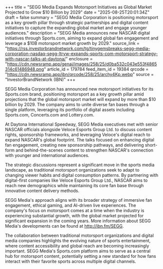 +++
title = "SEGG Media Expands Motorsport Initiatives as Global Market Projected to Grow $10 Billion by 2029"
date = "2025-08-25T20:01:34Z"
draft = false
summary = "SEGG Media Corporation is positioning motorsport as a key growth pillar through strategic partnerships and digital content initiatives to capture the expanding global market and engage younger audiences."
description = "SEGG Media announces new NASCAR digital initiatives through Sports.com, aiming to expand global fan engagement and leverage a $10B motorsport market growth by 2029."
source_link = "https://rss.investorbrandnetwork.com/tg/tinygemsbreaks-segg-media-corporation-nasdaq-segg-ltryw-expands-sports-com-motorsport-strategy-with-nascar-talks-at-daytona/"
enclosure = "https://cdn.newsramp.app/genai/images/258/25/d0ba532c043e553f4865314c61486948.png"
article_id = 179784
feed_item_id = 19384
qrcode = "https://cdn.newsramp.app/ibn/qrcode/258/25/archy4Kp.webp"
source = "InvestorBrandNetwork (IBN)"
+++

<p>SEGG Media Corporation has announced new motorsport initiatives for its Sports.com brand, positioning motorsport as a key growth pillar amid projections that the global motorsport market will expand by more than $10 billion by 2029. The company aims to unite diverse fan bases through a single platform, leveraging its portfolio of digital assets including Sports.com, Concerts.com and Lottery.com.</p><p>At Daytona International Speedway, SEGG Media executives met with senior NASCAR officials alongside Veloce Esports Group Ltd. to discuss content rights, sponsorship frameworks, and leveraging Veloce's digital reach to expand NASCAR's global footprint. The talks focused on enhancing digital fan engagement, creating new sponsorship pathways, and delivering short-form and behind-the-scenes content to strengthen NASCAR's connection with younger and international audiences.</p><p>The strategic discussions represent a significant move in the sports media landscape, as traditional motorsport organizations seek to adapt to changing viewer habits and digital consumption patterns. By partnering with digital-first companies like Veloce Esports Group Ltd., NASCAR aims to reach new demographics while maintaining its core fan base through innovative content delivery methods.</p><p>SEGG Media's approach aligns with its broader strategy of immersive fan engagement, ethical gaming, and AI-driven live experiences. The company's focus on motorsport comes at a time when the industry is experiencing substantial growth, with the global market projected for significant expansion in the coming years. More information about SEGG Media's developments can be found at <a href="http://ibn.fm/SEGG" rel="nofollow" target="_blank">http://ibn.fm/SEGG</a>.</p><p>The collaboration between traditional motorsport organizations and digital media companies highlights the evolving nature of sports entertainment, where content accessibility and global reach are becoming increasingly important. SEGG Media's Sports.com platform aims to serve as a central hub for motorsport content, potentially setting a new standard for how fans interact with their favorite sports across multiple digital channels.</p>
